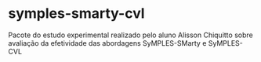 # symples-smarty-cvl
Pacote do estudo experimental realizado pelo aluno Alisson Chiquitto sobre avaliação da efetividade das abordagens SyMPLES-SMarty e SyMPLES-CVL
